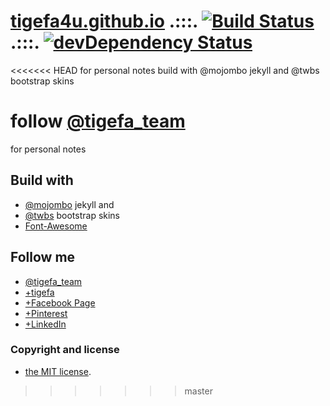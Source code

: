[tigefa4u.github.io](http://tigefa4u.github.io) .:::. [![Build Status](https://secure.travis-ci.org/twbs/bootstrap.png)](http://travis-ci.org/twbs/bootstrap) .:::. [![devDependency Status](https://david-dm.org/twbs/bootstrap/dev-status.png)](https://david-dm.org/twbs/bootstrap#info=devDependencies)
==================

<<<<<<< HEAD
for personal notes build with @mojombo jekyll and @twbs bootstrap skins

follow [@tigefa_team](http://twitter.com/tigefa_team)
=======

for personal notes 



## Build with 

- [@mojombo](https://github.com/mojombo) jekyll and 
- [@twbs](https://github.com/twbs) bootstrap skins
- [Font-Awesome](https://github.com/FortAwesome/Font-Awesome/)



## Follow me 

- [@tigefa_team](http://twitter.com/tigefa_team)
- [+tigefa](http://gplus.to/tigefa)
- [+Facebook Page](http://facebook.com/tigefa.team)
- [+Pinterest](http://pinterest.com/tigefa)
- [+LinkedIn](http://linkedin.com/in/tigefadotinfo)

### Copyright and license

- [the MIT license](LICENSE).
>>>>>>> master
